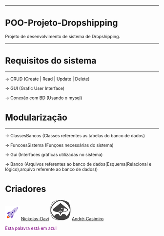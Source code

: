 -------------------------------------------------------

# POO-Projeto-Dropshipping
Projeto de desenvolvimento de sistema de Dropshipping.

-------------------------------------------------------

# Requisitos do sistema
-------------------------------------------------------
-> CRUD (Create | Read | Update | Delete)  

-> GUI (Grafic User Interface)  

-> Conexão com BD (Usando o mysql)  


# Modularização
-------------------------------------------------------
-> ClassesBancos (Classes referentes as tabelas do banco de dados)  

-> FuncoesSistema (Funçoes necessárias do sistema)  

-> Gui (Interfaces gráficas utilizadas no sistema)  

-> Banco (Arquivos referentes ao banco de dados(Esquema(Relacional e lógico),arquivo referente ao banco de dados))  


# Criadores
![](https://github.com/Andre-nemesis/TRABALHOJUSSARA/blob/main/icons8-rocket-48.png) [Nickolas-Davi](https://github.com/niickol4s) 
![](https://github.com/Andre-nemesis/TRABALHOJUSSARA/blob/main/icons8-samurai-67.png) [André-Casimiro](https://github.com/Andre-nemesis)  

<span style="color:purple">Esta palavra está em azul</span>


